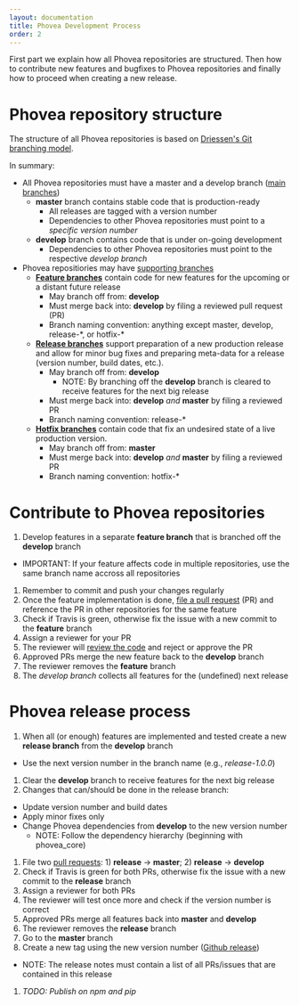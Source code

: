 ```yaml
---
layout: documentation
title: Phovea Development Process
order: 2
---
```



First part we explain how all Phovea repositories are structured. Then how to contribute new features and bugfixes to Phovea repositories and finally how to proceed when creating a new release.

# Phovea repository structure

The structure of all Phovea repositories is based on [Driessen's Git branching model](http://nvie.com/posts/a-successful-git-branching-model/).

In summary:

* All Phovea repositories must have a master and a develop branch ([main branches](http://nvie.com/posts/a-successful-git-branching-model/#the-main-branches))
  * **master** branch contains stable code that is production-ready
    * All releases are tagged with a version number
    * Dependencies to other Phovea repositories must point to a *specific version number*
  * **develop** branch contains code that is under on-going development
    * Dependencies to other Phovea repositories must point to the respective *develop branch*
* Phovea repositiories may have [supporting branches](http://nvie.com/posts/a-successful-git-branching-model/#supporting-branches)
  * **[Feature branches](http://nvie.com/posts/a-successful-git-branching-model/#feature-branches)** contain code for new features for the upcoming or a distant future release
    * May branch off from: **develop**
    * Must merge back into: **develop** by filing a reviewed pull request (PR)
    * Branch naming convention: anything except master, develop, release-\*, or hotfix-\* 
  * **[Release branches](http://nvie.com/posts/a-successful-git-branching-model/#release-branches)** support preparation of a new production release and allow for minor bug fixes and preparing meta-data for a release (version number, build dates, etc.).
    * May branch off from: **develop**
      * NOTE: By branching off the **develop** branch is cleared to receive features for the next big release
    * Must merge back into: **develop** *and* **master** by filing a reviewed PR
    * Branch naming convention: release-\* 
  * **[Hotfix branches](http://nvie.com/posts/a-successful-git-branching-model/#hotfix-branches)** contain code that fix an undesired state of a live production version.
    * May branch off from: **master**
    * Must merge back into: **develop** *and* **master** by filing a reviewed PR
    * Branch naming convention: hotfix-\* 


# Contribute to Phovea repositories

1. Develop features in a separate **feature branch** that is branched off the **develop** branch
  * IMPORTANT: If your feature affects code in multiple repositories, use the same branch name accross all repositories
1. Remember to commit and push your changes regularly
1. Once the feature implementation is done, [file a pull request](https://blog.alphasmanifesto.com/2016/07/11/how-to-create-a-good-pull-request/) (PR) and reference the PR in other repositories for the same feature
1. Check if Travis is green, otherwise fix the issue with a new commit to the **feature** branch
1. Assign a reviewer for your PR
1. The reviewer will [review the code](https://blog.alphasmanifesto.com/2016/11/17/how-to-perform-a-good-code-review/) and reject or approve the PR
1. Approved PRs merge the new feature back to the **develop** branch
1. The reviewer removes the **feature** branch
1. The *develop branch* collects all features for the (undefined) next release


# Phovea release process

1. When all (or enough) features are implemented and tested create a new **release branch** from the **develop** branch
  * Use the next version number in the branch name (e.g., *release-1.0.0*)
1. Clear the **develop** branch to receive features for the next big release
1. Changes that can/should be done in the release branch:
  * Update version number and build dates
  * Apply minor fixes only
  * Change Phovea dependencies from **develop** to the new version number
    * NOTE: Follow the dependency hierarchy (beginning with phovea_core)
1. File two [pull requests](https://blog.alphasmanifesto.com/2016/07/11/how-to-create-a-good-pull-request/): 1) **release** -> **master**; 2) **release** -> **develop**
1. Check if Travis is green for both PRs, otherwise fix the issue with a new commit to the **release** branch
1. Assign a reviewer for both PRs
1. The reviewer will test once more and check if the version number is correct
1. Approved PRs merge all features back into **master** and **develop**
1. The reviewer removes the **release** branch
1. Go to the **master** branch
1. Create a new tag using the new version number ([Github release](https://github.com/blog/1547-release-your-software))
  * NOTE: The release notes must contain a list of all PRs/issues that are contained in this release
1. *TODO: Publish on npm and pip*


